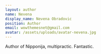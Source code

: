 ```yaml
---
layout: author
name: Nevena
display_name: Nevena Obradovic
position: Author
email: wowthemesnet@gmail.com
avatar: /assets/uploads/avatar-nevena.jpg
---
```

Author of Nipponija, multipractic. Fantastic.
